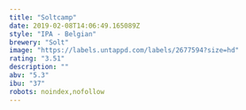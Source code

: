 ```yaml
---
title: "Soltcamp"
date: 2019-02-08T14:06:49.165089Z
style: "IPA - Belgian"
brewery: "Solt"
image: "https://labels.untappd.com/labels/2677594?size=hd"
rating: "3.51"
description: ""
abv: "5.3"
ibu: "37"
robots: noindex,nofollow
---
```

